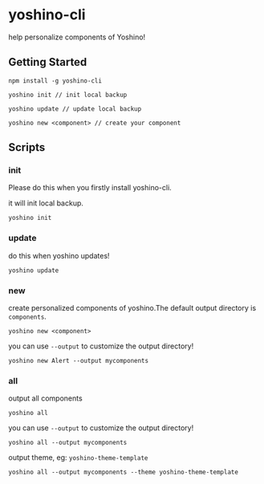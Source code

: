 # yoshino-cli
help personalize components of Yoshino!

## Getting Started

```
npm install -g yoshino-cli

yoshino init // init local backup

yoshino update // update local backup

yoshino new <component> // create your component
```

## Scripts
### init
Please do this when you firstly install yoshino-cli.

it will init local backup.
```
yoshino init
```

### update
do this when yoshino updates!
```
yoshino update
```

### new
create personalized components of yoshino.The default output directory is `components`.
```
yoshino new <component>
```
you can use `--output` to customize the output directory!
```
yoshino new Alert --output mycomponents
```

### all
output all components
```
yoshino all
```
you can use `--output` to customize the output directory!
```
yoshino all --output mycomponents
```
output theme, eg: `yoshino-theme-template`
```
yoshino all --output mycomponents --theme yoshino-theme-template
```
